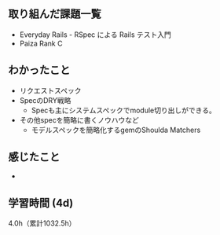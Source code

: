 ## 取り組んだ課題一覧
- Everyday Rails - RSpec による Rails テスト入門
- Paiza Rank C

## わかったこと
- リクエストスペック
- SpecのDRY戦略
  - Specも主にシステムスペックでmodule切り出しができる。
- その他specを簡略に書くノウハウなど
  - モデルスペックを簡略化するgemのShoulda Matchers

## 感じたこと
- 

## 学習時間 (4d)
4.0h（累計1032.5h）